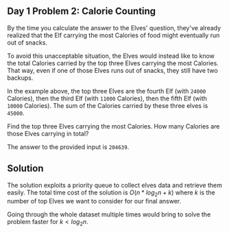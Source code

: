 ## Day 1 Problem 2: Calorie Counting
By the time you calculate the answer to the Elves' question, they've already realized that the Elf carrying the most Calories of food might eventually run out of snacks.

To avoid this unacceptable situation, the Elves would instead like to know the total Calories carried by the top three Elves carrying the most Calories. That way, even if one of those Elves runs out of snacks, they still have two backups.

In the example above, the top three Elves are the fourth Elf (with ```24000``` Calories), then the third Elf (with ```11000``` Calories), then the fifth Elf (with ```10000``` Calories). The sum of the Calories carried by these three elves is ```45000```.

Find the top three Elves carrying the most Calories. How many Calories are those Elves carrying in total?

The answer to the provided input is ```204639```.

## Solution
The solution exploits a priority queue to collect elves data and retrieve them easily. The total time cost of the solution is $O(n*log_2n + k)$ where $k$ is the number of top Elves we want to consider for our final answer.

Going through the whole dataset multiple times would bring to solve the problem faster for $k \lt log_2n$. 

